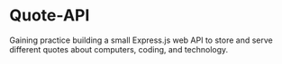 # Quote-API
Gaining practice building a small Express.js web API to store and serve different quotes about computers, coding, and technology.